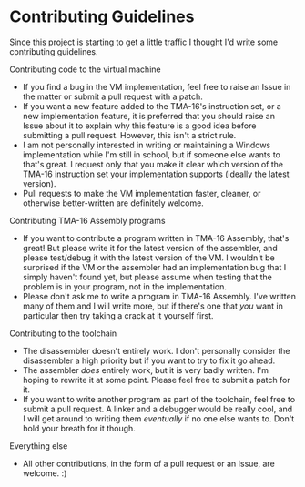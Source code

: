 # Contributing Guidelines

Since this project is starting to get a little traffic I thought I'd write some contributing guidelines.

Contributing code to the virtual machine
* If you find a bug in the VM implementation, feel free to raise an Issue in the matter or submit a pull request with a patch.
* If you want a new feature added to the TMA-16's instruction set, or a new implementation feature, it is preferred that you should raise an Issue about it to explain why this feature is a good idea before submitting a pull request. However, this isn't a strict rule.
* I am not personally interested in writing or maintaining a Windows implementation while I'm still in school, but if someone else wants to that's great. I request only that you make it clear which version of the TMA-16 instruction set your implementation supports (ideally the latest version).
* Pull requests to make the VM implementation faster, cleaner, or otherwise better-written are definitely welcome.

Contributing TMA-16 Assembly programs
* If you want to contribute a program written in TMA-16 Assembly, that's great! But please write it for the latest version of the assembler, and please test/debug it with the latest version of the VM. I wouldn't be surprised if the VM or the assembler had an implementation bug that I simply haven't found yet, but please assume when testing that the problem is in your program, not in the implementation.
* Please don't ask me to write a program in TMA-16 Assembly. I've written many of them and I will write more, but if there's one that *you* want in particular then try taking a crack at it yourself first.

Contributing to the toolchain
* The disassembler doesn't entirely work. I don't personally consider the disassembler a high priority but if you want to try to fix it go ahead.
* The assembler *does* entirely work, but it is very badly written. I'm hoping to rewrite it at some point. Please feel free to submit a patch for it.
* If you want to write another program as part of the toolchain, feel free to submit a pull request. A linker and a debugger would be really cool, and I will get around to writing them *eventually* if no one else wants to. Don't hold your breath for it though.

Everything else
* All other contributions, in the form of a pull request or an Issue, are welcome. :)
